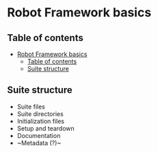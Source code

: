 # Robot Framework basics

## Table of contents
- [Robot Framework basics](#robot-framework-basics)
  - [Table of contents](#table-of-contents)
  - [Suite structure](#suite-structure)

## Suite structure

- Suite files
- Suite directories
- Initialization files
- Setup and teardown
- Documentation
- ~Metadata (?)~
